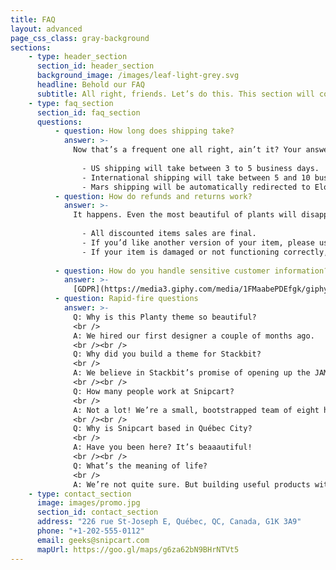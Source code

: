 ```yaml
---
title: FAQ
layout: advanced
page_css_class: gray-background
sections:
    - type: header_section
      section_id: header_section
      background_image: /images/leaf-light-grey.svg
      headline: Behold our FAQ
      subtitle: All right, friends. Let’s do this. This section will cover basic, frequently asked questions for e-commerce merchants.
    - type: faq_section
      section_id: faq_section
      questions:
          - question: How long does shipping take?
            answer: >-
              Now that’s a frequent one all right, ain’t it? Your answer to this should *manage customer expectations*. Just like [a good checkout flow](http://bit.ly/2YCN3iG) should. Tell them the truth:
        
                - US shipping will take between 3 to 5 business days.
                - International shipping will take between 5 and 10 business days.
                - Mars shipping will be automatically redirected to Elon Musk’s Twitter account.
          - question: How do refunds and returns work?
            answer: >-
              It happens. Even the most beautiful of plants will disappoint *someone*. Again, tell it like it is:
        
                - All discounted items sales are final.
                - If you’d like another version of your item, please use the return label. Instructions are printed on its back.
                - If your item is damaged or not functioning correctly, email us at info@planty.com, and we’ll refund you + send you a new one ASAP!
        
          - question: How do you handle sensitive customer information?
            answer: >-
              [GDPR](https://media3.giphy.com/media/1FMaabePDEfgk/giphy.gif?cid=790b76115d1fc3ed7656643632f4131f&rid=giphy.gif), am I right? Make sure you’re as transparent as possible with your data handling process. Or, if you’re using Snipcart, just refer to [our ToS and DPA](http://bit.ly/2YJwlyt).
          - question: Rapid-fire questions
            answer: >-
              Q: Why is this Planty theme so beautiful?
              <br />
              A: We hired our first designer a couple of months ago.
              <br /><br />
              Q: Why did you build a theme for Stackbit?
              <br />
              A: We believe in Stackbit’s promise of opening up the JAMstack to more developers. Plus, we trust these folks. [Read more about Stackbit](http://bit.ly/2YAvGix).
              <br /><br />
              Q: How many people work at Snipcart?
              <br />
              A: Not a lot! We’re a small, bootstrapped team of eight human beings. Michael might be a robot, though.
              <br /><br />
              Q: Why is Snipcart based in Québec City?
              <br />
              A: Have you been here? It’s beaaautiful!
              <br /><br />
              Q: What’s the meaning of life?
              <br />
              A: We’re not quite sure. But building useful products with people we love feels meaningful enough.
    - type: contact_section
      image: images/promo.jpg
      section_id: contact_section
      address: "226 rue St-Joseph E, Québec, QC, Canada, G1K 3A9"
      phone: "+1-202-555-0112"
      email: geeks@snipcart.com
      mapUrl: https://goo.gl/maps/g6za62bN9BHrNTVt5
---
```

